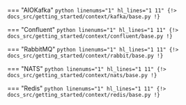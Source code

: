 === "AIOKafka"
    ```python linenums="1" hl_lines="1 11"
    {!> docs_src/getting_started/context/kafka/base.py !}
    ```

=== "Confluent"
    ```python linenums="1" hl_lines="1 11"
    {!> docs_src/getting_started/context/confluent/base.py !}
    ```

=== "RabbitMQ"
    ```python linenums="1" hl_lines="1 11"
    {!> docs_src/getting_started/context/rabbit/base.py !}
    ```

=== "NATS"
    ```python linenums="1" hl_lines="1 11"
    {!> docs_src/getting_started/context/nats/base.py !}
    ```

=== "Redis"
    ```python linenums="1" hl_lines="1 11"
    {!> docs_src/getting_started/context/redis/base.py !}
    ```
